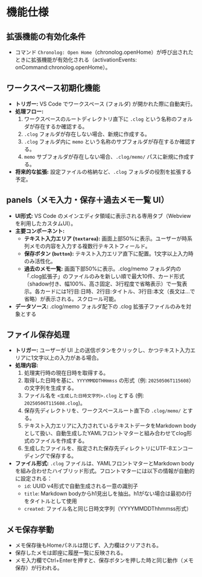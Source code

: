 # 機能仕様

## 拡張機能の有効化条件

- コマンド `Chronolog: Open Home`（chronolog.openHome）が呼び出されたときに拡張機能が有効化される（activationEvents: onCommand:chronolog.openHome）。

## ワークスペース初期化機能

- **トリガー:** VS Code でワークスペース (フォルダ) が開かれた際に自動実行。
- **処理フロー:**
  1. ワークスペースのルートディレクトリ直下に `.clog` という名称のフォルダが存在するか確認する。
  2. `.clog` フォルダが存在しない場合、新規に作成する。
  3. `.clog` フォルダ内に `memo` という名称のサブフォルダが存在するか確認する。
  4. `memo` サブフォルダが存在しない場合、`.clog/memo/` パスに新規に作成する。
- **将来的な拡張:** 設定ファイルの格納など、`.clog` フォルダの役割を拡張する予定。

## panels（メモ入力・保存＋過去メモ一覧 UI）

- **UI形式:** VS Code のメインエディタ領域に表示される専用タブ（Webview を利用したカスタムUI）。
- **主要コンポーネント:**
  - **テキスト入力エリア (`textarea`):** 画面上部50%に表示。ユーザーが時系列メモの内容を入力する複数行テキストフィールド。
  - **保存ボタン (`button`):** テキスト入力エリア直下に配置。1文字以上入力時のみ活性化。
  - **過去のメモ一覧:** 画面下部50%に表示。.clog/memo フォルダ内の「.clog拡張子」のファイルのみを新しい順で最大10件、カード形式（shadow付き、幅100%、高さ固定、3行程度で省略表示）で一覧表示。各カードには1行目:日時、2行目:タイトル、3行目:本文（長文は...で省略）が表示される。スクロール可能。
- **データソース:** .clog/memo フォルダ配下の .clog 拡張子ファイルのみを対象とする

## ファイル保存処理

- **トリガー:** ユーザーが UI 上の送信ボタンをクリックし、かつテキスト入力エリアに1文字以上の入力がある場合。
- **処理内容:**
  1. 処理実行時の現在日時を取得する。
  2. 取得した日時を基に、`YYYYMMDDTHHmmss` の形式（例: `20250506T115608`）の文字列を生成する。
  3. ファイル名を `<生成した日時文字列>.clog` とする (例: `20250506T115608.clog`)。
  4. 保存先ディレクトリを、ワークスペースルート直下の `.clog/memo/` とする。
  5. テキスト入力エリアに入力されているテキストデータをMarkdown bodyとして扱い、自動生成したYAMLフロントマターと組み合わせてclog形式のファイルを作成する。
  6. 生成したファイルを、指定された保存先ディレクトリにUTF-8エンコーディングで保存する。
- **ファイル形式:** `.clog` ファイルは、YAMLフロントマターとMarkdown bodyを組み合わせたハイブリッド形式。フロントマターには以下の情報が自動的に設定される：
  - `id`: UUID v4形式で自動生成される一意の識別子
  - `title`: Markdown bodyからh1見出しを抽出。h1がない場合は最初の行をタイトルとして使用
  - `created`: ファイル名と同じ日時文字列（YYYYMMDDThhmmss形式）

## メモ保存挙動

- メモ保存後もHomeパネルは閉じず、入力欄はクリアされる。
- 保存したメモは即座に履歴一覧に反映される。
- メモ入力欄でCtrl+Enterを押すと、保存ボタンを押した時と同じ動作（メモ保存）が行われる。
